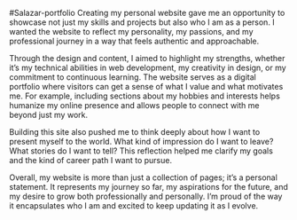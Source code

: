 #Salazar-portfolio
Creating my personal website gave me an opportunity to showcase not just my skills and projects but also who I am as a person. I wanted the website to reflect my personality, my passions, and my professional journey in a way that feels authentic and approachable.

Through the design and content, I aimed to highlight my strengths, whether it’s my technical abilities in web development, my creativity in design, or my commitment to continuous learning. The website serves as a digital portfolio where visitors can get a sense of what I value and what motivates me. For example, including sections about my hobbies and interests helps humanize my online presence and allows people to connect with me beyond just my work.

Building this site also pushed me to think deeply about how I want to present myself to the world. What kind of impression do I want to leave? What stories do I want to tell? This reflection helped me clarify my goals and the kind of career path I want to pursue.

Overall, my website is more than just a collection of pages; it’s a personal statement. It represents my journey so far, my aspirations for the future, and my desire to grow both professionally and personally. I’m proud of the way it encapsulates who I am and excited to keep updating it as I evolve.
